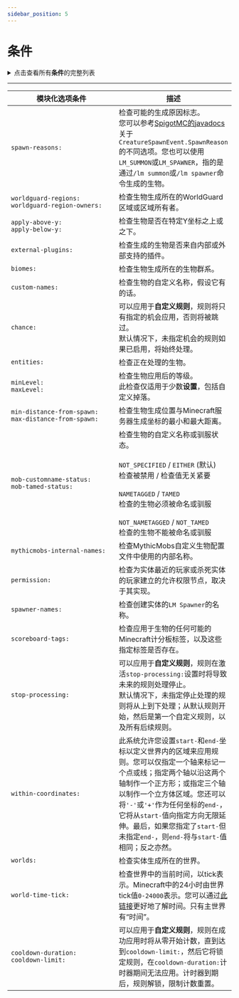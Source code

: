 ```yaml
---
sidebar_position: 5
---
```


# 条件

<details>

<summary>点击查看所有<strong>条件</strong>的完整列表</summary>


```yaml
conditions: 
  spawn-reasons: ['']
  worldguard-regions: ['']
  worldguard-region-owners: ['']
  apply-above-y: 0
  apply-below-y: 0
  external-plugins: ['']
  biomes: ['']
  custom-names: ['']
  chance: 1.0
  entities: ['']
  maxLevel: 50
  minLevel: 1
  max-distance-from-spawn: 0
  min-distance-from-spawn: 0
  mob-customname-status: EITHER
  mob-tamed-status: EITHER
  mythicmobs-internal-names: ['']
  permission: ['']
  spawner-names: ['']
  scoreboard-tags: ['']
  stop-processing: true
  within-coordinates: 
    start-x: 0
    end-x: 0
    start-y: 0
    end-y: 0
    start-z: 0
    end-z: 0 
  worlds: ['']
  world-time-tick: ['']
  cooldown-duration: 10s
  cooldown-limit: 0
```


</details>

***

<table data-full-width="true"><thead><tr><th width="319">模块化选项条件</th><th>描述</th></tr></thead><tbody><tr><td><code>spawn-reasons:</code></td><td>检查可能的生成原因标志。<br>您可以参考<a href="https://hub.spigotmc.org/javadocs/bukkit/org/bukkit/event/entity/CreatureSpawnEvent.SpawnReason.html">SpigotMC的javadocs</a>关于<code>CreatureSpawnEvent.SpawnReason</code>的不同选项。您也可以使用<code>LM_SUMMON</code>或<code>LM_SPAWNER</code>，指的是通过<code>/lm summon</code>或<code>/lm spawner</code>命令生成的生物。</td></tr><tr><td><code>worldguard-regions:</code><br><code>worldguard-region-owners:</code></td><td>检查生物生成所在的WorldGuard区域或区域所有者。</td></tr><tr><td><code>apply-above-y:</code><br><code>apply-below-y:</code></td><td>检查生物是否在特定Y坐标之上或之下。</td></tr><tr><td><code>external-plugins:</code></td><td>检查生成的生物是否来自内部或外部支持的插件。</td></tr><tr><td><code>biomes:</code></td><td>检查生物生成所在的生物群系。</td></tr><tr><td><code>custom-names:</code></td><td>检查生物的自定义名称，假设它有的话。</td></tr><tr><td><code>chance:</code></td><td>可以应用于<strong>自定义规则</strong>，规则将只有指定的机会应用，否则将被跳过。<br>默认情况下，未指定机会的规则如果已启用，将始终处理。</td></tr><tr><td><code>entities:</code></td><td>检查正在处理的生物。</td></tr><tr><td><code>minLevel:</code><br><code>maxLevel:</code></td><td>检查生物应用后的等级。<br>此检查仅适用于少数<strong>设置</strong>，包括自定义掉落。</td></tr><tr><td><code>min-distance-from-spawn:</code><br><code>max-distance-from-spawn:</code></td><td>检查生物生成位置与Minecraft服务器生成坐标的最小和最大距离。</td></tr><tr><td><code>mob-customname-status:</code><br><code>mob-tamed-status:</code></td><td>检查生物的自定义名称或驯服状态。<br><br><code>NOT_SPECIFIED</code> / <code>EITHER</code> (默认)<br>检查被禁用 / 检查值无关紧要<br><br><code>NAMETAGGED</code> / <code>TAMED</code><br>检查的生物必须被命名或驯服<br><br><code>NOT_NAMETAGGED</code> / <code>NOT_TAMED</code><br>检查的生物不能被命名或驯服</td></tr><tr><td><code>mythicmobs-internal-names:</code></td><td>检查MythicMobs自定义生物配置文件中使用的内部名称。</td></tr><tr><td><code>permission:</code></td><td>检查为实体最近的玩家或杀死实体的玩家建立的允许权限节点，取决于其实现。</td></tr><tr><td><code>spawner-names:</code></td><td>检查创建实体的<code>LM Spawner</code>的名称。</td></tr><tr><td><code>scoreboard-tags:</code></td><td>检查应用于生物的任何可能的Minecraft计分板标签，以及这些指定标签是否存在。</td></tr><tr><td><code>stop-processing:</code></td><td>可以应用于<strong>自定义规则</strong>，规则在激活<code>stop-processing:</code>设置时将导致未来的规则处理停止。<br>默认情况下，未指定停止处理的规则将从上到下处理；从默认规则开始，然后是第一个自定义规则，以及所有后续规则。</td></tr><tr><td><code>within-coordinates:</code></td><td>此系统允许您设置<code>start-</code>和<code>end-</code>坐标以定义世界内的区域来应用规则。您可以仅指定一个轴来标记一个点或线；指定两个轴以沿这两个轴制作一个正方形；或指定三个轴以制作一个立方体区域。您还可以将<code>'-'</code>或<code>'+'</code>作为任何坐标的<code>end-</code>，它将从<code>start-</code>值向指定方向无限延伸。最后，如果您指定了<code>start-</code>但未指定<code>end-</code>，则<code>end-</code>将与<code>start-</code>值相同；反之亦然。</td></tr><tr><td><code>worlds:</code></td><td>检查实体生成所在的世界。</td></tr><tr><td><code>world-time-tick:</code></td><td>检查世界中的当前时间，以tick表示。Minecraft中的24小时由世界tick值<code>0-24000</code>表示。您可以通过<a href="https://minecraft.fandom.com/wiki/Daylight_cycle#24-hour_Minecraft_day">此链接</a>更好地了解时间。只有主世界有“时间”。</td></tr><tr><td><code>cooldown-duration:</code><br><code>cooldown-limit:</code></td><td>可以应用于<strong>自定义规则</strong>，规则在成功应用时将从零开始计数，直到达到<code>cooldown-limit:</code>，然后它将锁定规则，在<code>cooldown-duration:</code>计时器期间无法应用。计时器到期后，规则解锁，限制计数重置。</td></tr></tbody></table>
